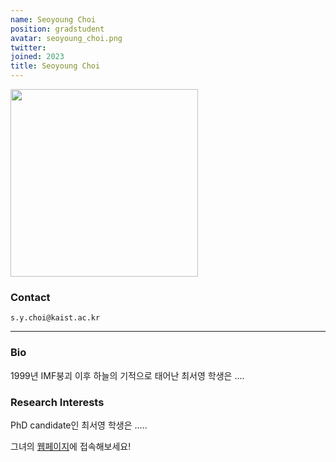 ```yaml
---
name: Seoyoung Choi
position: gradstudent
avatar: seoyoung_choi.png
twitter:
joined: 2023
title: Seoyoung Choi
---
```


<img width="300" src="{{site.baseurl}}/images/people/{{page.avatar}}" data-action="zoom">

### Contact

<i class="fa fa-envelope-o"></i>  `s.y.choi@kaist.ac.kr`<br>

<hr>

### Bio

1999년 IMF붕괴 이후 하늘의 기적으로 태어난 최서영 학생은 ....

### Research Interests

PhD candidate인 최서영 학생은 ..... 

그녀의 [웹페이지](https://felipe-parodi.github.io/)에 접속해보세요!
